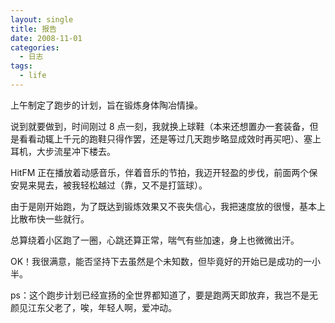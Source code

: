 ```yaml
---
layout: single
title: 报告
date: 2008-11-01
categories:
  - 日志
tags:
  - life
---
```


上午制定了跑步的计划，旨在锻炼身体陶冶情操。

说到就要做到，时间刚过 8 点一刻，我就换上球鞋（本来还想置办一套装备，但是看看动辄上千元的跑鞋只得作罢，还是等过几天跑步略显成效时再买吧）、塞上耳机，大步流星冲下楼去。

HitFM 正在播放着动感音乐，伴着音乐的节拍，我迈开轻盈的步伐，前面两个保安晃来晃去，被我轻松越过（靠，又不是打篮球）。

由于是刚开始跑，为了既达到锻炼效果又不丧失信心，我把速度放的很慢，基本上比散布快一些就行。

总算绕着小区跑了一圈，心跳还算正常，喘气有些加速，身上也微微出汗。

OK！我很满意，能否坚持下去虽然是个未知数，但毕竟好的开始已是成功的一小半。

ps：这个跑步计划已经宣扬的全世界都知道了，要是跑两天即放弃，我岂不是无颜见江东父老了，唉，年轻人啊，爱冲动。
